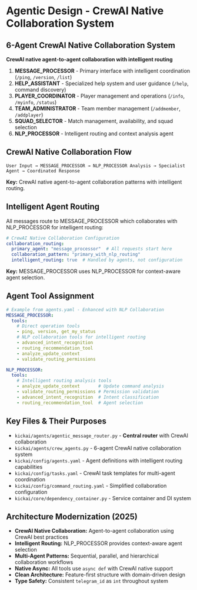 # Agentic Design - CrewAI Native Collaboration System

## 6-Agent CrewAI Native Collaboration System
**CrewAI native agent-to-agent collaboration with intelligent routing**

1. **MESSAGE_PROCESSOR** - Primary interface with intelligent coordination (`/ping`, `/version`, `/list`)
2. **HELP_ASSISTANT** - Specialized help system and user guidance (`/help`, command discovery)  
3. **PLAYER_COORDINATOR** - Player management and operations (`/info`, `/myinfo`, `/status`)
4. **TEAM_ADMINISTRATOR** - Team member management (`/addmember`, `/addplayer`)
5. **SQUAD_SELECTOR** - Match management, availability, and squad selection
6. **NLP_PROCESSOR** - Intelligent routing and context analysis agent

## CrewAI Native Collaboration Flow
```
User Input → MESSAGE_PROCESSOR → NLP_PROCESSOR Analysis → Specialist Agent → Coordinated Response
```

**Key:** CrewAI native agent-to-agent collaboration patterns with intelligent routing.

## Intelligent Agent Routing
All messages route to MESSAGE_PROCESSOR which collaborates with NLP_PROCESSOR for intelligent routing:

```yaml
# CrewAI Native Collaboration Configuration
collaboration_routing:
  primary_agent: "message_processor"  # All requests start here
  collaboration_pattern: "primary_with_nlp_routing"
  intelligent_routing: true  # Handled by agents, not configuration
```

**Key:** MESSAGE_PROCESSOR uses NLP_PROCESSOR for context-aware agent selection.

## Agent Tool Assignment
```yaml
# Example from agents.yaml - Enhanced with NLP Collaboration
MESSAGE_PROCESSOR:
  tools:
    # Direct operation tools
    - ping, version, get_my_status
    # NLP collaboration tools for intelligent routing
    - advanced_intent_recognition
    - routing_recommendation_tool
    - analyze_update_context
    - validate_routing_permissions

NLP_PROCESSOR:  
  tools:
    # Intelligent routing analysis tools
    - analyze_update_context       # Update command analysis
    - validate_routing_permissions # Permission validation
    - advanced_intent_recognition  # Intent classification
    - routing_recommendation_tool  # Agent selection
```

## Key Files & Their Purposes
- `kickai/agents/agentic_message_router.py` - **Central router** with CrewAI collaboration
- `kickai/agents/crew_agents.py` - 6-agent CrewAI native collaboration system
- `kickai/config/agents.yaml` - Agent definitions with intelligent routing capabilities
- `kickai/config/tasks.yaml` - CrewAI task templates for multi-agent coordination
- `kickai/config/command_routing.yaml` - Simplified collaboration configuration
- `kickai/core/dependency_container.py` - Service container and DI system

## Architecture Modernization (2025)
- **CrewAI Native Collaboration:** Agent-to-agent collaboration using CrewAI best practices
- **Intelligent Routing:** NLP_PROCESSOR provides context-aware agent selection
- **Multi-Agent Patterns:** Sequential, parallel, and hierarchical collaboration workflows
- **Native Async:** All tools use `async def` with CrewAI native support
- **Clean Architecture:** Feature-first structure with domain-driven design
- **Type Safety:** Consistent `telegram_id` as `int` throughout system
